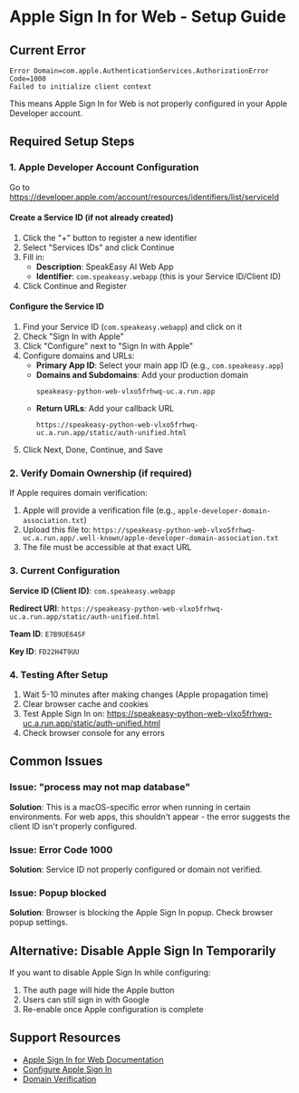 # Apple Sign In for Web - Setup Guide

## Current Error

```
Error Domain=com.apple.AuthenticationServices.AuthorizationError Code=1000
Failed to initialize client context
```

This means Apple Sign In for Web is not properly configured in your Apple Developer account.

## Required Setup Steps

### 1. Apple Developer Account Configuration

Go to https://developer.apple.com/account/resources/identifiers/list/serviceId

#### Create a Service ID (if not already created)

1. Click the "+" button to register a new identifier
2. Select "Services IDs" and click Continue
3. Fill in:
   - **Description**: SpeakEasy AI Web App
   - **Identifier**: `com.speakeasy.webapp` (this is your Service ID/Client ID)
4. Click Continue and Register

#### Configure the Service ID

1. Find your Service ID (`com.speakeasy.webapp`) and click on it
2. Check "Sign In with Apple"
3. Click "Configure" next to "Sign In with Apple"
4. Configure domains and URLs:
   - **Primary App ID**: Select your main app ID (e.g., `com.speakeasy.app`)
   - **Domains and Subdomains**: Add your production domain
     ```
     speakeasy-python-web-vlxo5frhwq-uc.a.run.app
     ```
   - **Return URLs**: Add your callback URL
     ```
     https://speakeasy-python-web-vlxo5frhwq-uc.a.run.app/static/auth-unified.html
     ```
5. Click Next, Done, Continue, and Save

### 2. Verify Domain Ownership (if required)

If Apple requires domain verification:

1. Apple will provide a verification file (e.g., `apple-developer-domain-association.txt`)
2. Upload this file to: `https://speakeasy-python-web-vlxo5frhwq-uc.a.run.app/.well-known/apple-developer-domain-association.txt`
3. The file must be accessible at that exact URL

### 3. Current Configuration

**Service ID (Client ID)**: `com.speakeasy.webapp`

**Redirect URI**: `https://speakeasy-python-web-vlxo5frhwq-uc.a.run.app/static/auth-unified.html`

**Team ID**: `E7B9UE64SF`

**Key ID**: `FD22H4T9UU`

### 4. Testing After Setup

1. Wait 5-10 minutes after making changes (Apple propagation time)
2. Clear browser cache and cookies
3. Test Apple Sign In on: https://speakeasy-python-web-vlxo5frhwq-uc.a.run.app/static/auth-unified.html
4. Check browser console for any errors

## Common Issues

### Issue: "process may not map database"
**Solution**: This is a macOS-specific error when running in certain environments. For web apps, this shouldn't appear - the error suggests the client ID isn't properly configured.

### Issue: Error Code 1000
**Solution**: Service ID not properly configured or domain not verified.

### Issue: Popup blocked
**Solution**: Browser is blocking the Apple Sign In popup. Check browser popup settings.

## Alternative: Disable Apple Sign In Temporarily

If you want to disable Apple Sign In while configuring:

1. The auth page will hide the Apple button
2. Users can still sign in with Google
3. Re-enable once Apple configuration is complete

## Support Resources

- [Apple Sign In for Web Documentation](https://developer.apple.com/documentation/sign_in_with_apple/sign_in_with_apple_js)
- [Configure Apple Sign In](https://developer.apple.com/help/account/configure-app-capabilities/configure-sign-in-with-apple-for-the-web)
- [Domain Verification](https://developer.apple.com/help/account/configure-app-capabilities/configure-domains-for-sign-in-with-apple)
